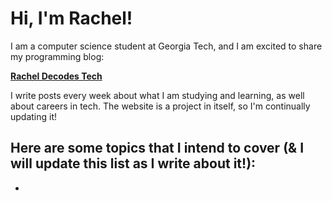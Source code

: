 # Hi, I'm Rachel!

I am a computer science student at Georgia Tech, and I am excited to share my programming blog: 

[**Rachel Decodes Tech**](https://rachel-d23.github.io/)

I write posts every week about what I am studying and learning, as well about careers in tech. The website is a project in itself, so I'm continually updating it! 

Here are some topics that I intend to cover (& I will update this list as I write about it!):
- 
-
